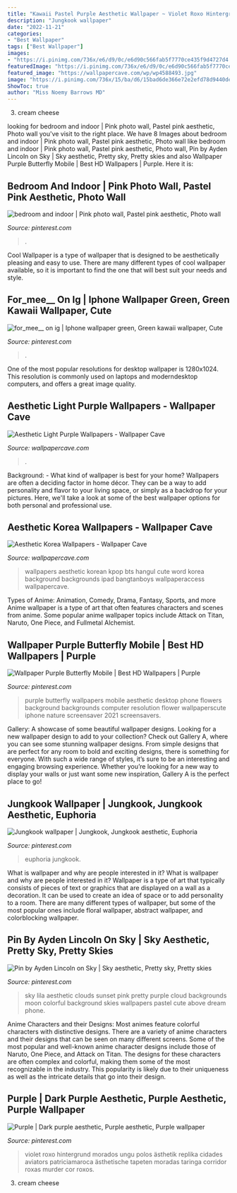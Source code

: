 ```yaml
---
title: "Kawaii Pastel Purple Aesthetic Wallpaper ~ Violet Roxo Hintergrund Morados Ungu Polos ästhetik Replika Cidades Aviators Patriciamaroca ästhetische Tapeten Moradas Taringa Corridor Roxas Murder Cor Roxos"
description: "Jungkook wallpaper"
date: "2022-11-21"
categories:
- "Best Wallpaper"
tags: ["Best Wallpaper"]
images:
- "https://i.pinimg.com/736x/e6/d9/0c/e6d90c566fab5f7770ce435f9d4727d4.jpg"
featuredImage: "https://i.pinimg.com/736x/e6/d9/0c/e6d90c566fab5f7770ce435f9d4727d4.jpg"
featured_image: "https://wallpapercave.com/wp/wp4588493.jpg"
image: "https://i.pinimg.com/736x/15/ba/d6/15bad6de366e72e2efd78d9440def915.jpg"
ShowToc: true
author: "Miss Noemy Barrows MD"
---
```



3. cream cheese 

	

		
looking for bedroom and indoor | Pink photo wall, Pastel pink aesthetic, Photo wall you've visit to the right place. We have 8 Images about bedroom and indoor | Pink photo wall, Pastel pink aesthetic, Photo wall like bedroom and indoor | Pink photo wall, Pastel pink aesthetic, Photo wall, Pin by Ayden Lincoln on Sky | Sky aesthetic, Pretty sky, Pretty skies and also Wallpaper Purple Butterfly Mobile | Best HD Wallpapers | Purple. Here it is:
		
    
## Bedroom And Indoor | Pink Photo Wall, Pastel Pink Aesthetic, Photo Wall

<img loading=lazy src="https://i.pinimg.com/736x/37/b2/2f/37b22f393a7358fa89946990a9cb3729.jpg" onerror="this.onerror=null;this.src='https://tse1.mm.bing.net/th?id=OIP.O-b-hYiG3oOQq59uEm0ZJgHaLH&amp;pid=15.1';" alt="bedroom and indoor | Pink photo wall, Pastel pink aesthetic, Photo wall">

_Source: pinterest.com_

>. 

	

Cool Wallpaper is a type of wallpaper that is designed to be aesthetically pleasing and easy to use. There are many different types of cool wallpaper available, so it is important to find the one that will best suit your needs and style.

    
## For_mee__ On Ig | Iphone Wallpaper Green, Green Kawaii Wallpaper, Cute

<img loading=lazy src="https://i.pinimg.com/736x/bf/15/f2/bf15f29dde1bf4bac4a18b32e36801dd.jpg" onerror="this.onerror=null;this.src='https://tse2.mm.bing.net/th?id=OIP.1doQ6guUiN644KuoWrYnTgHaMx&amp;pid=15.1';" alt="for_mee__ on ig | Iphone wallpaper green, Green kawaii wallpaper, Cute">

_Source: pinterest.com_

>. 

	

One of the most popular resolutions for desktop wallpaper is 1280x1024. This resolution is commonly used on laptops and moderndesktop computers, and offers a great image quality.

    
## Aesthetic Light Purple Wallpapers - Wallpaper Cave

<img loading=lazy src="https://wallpapercave.com/wp/wp4588493.jpg" onerror="this.onerror=null;this.src='https://tse3.mm.bing.net/th?id=OIP.XoyDnVHX2z6gITW941DcmgHaNK&amp;pid=15.1';" alt="Aesthetic Light Purple Wallpapers - Wallpaper Cave">

_Source: wallpapercave.com_

>. 

	

Background: - What kind of wallpaper is best for your home?
Wallpapers are often a deciding factor in home décor. They can be a way to add personality and flavor to your living space, or simply as a backdrop for your pictures. Here, we'll take a look at some of the best wallpaper options for both personal and professional use.

    
## Aesthetic Korea Wallpapers - Wallpaper Cave

<img loading=lazy src="https://wallpapercave.com/wp/wp5529834.jpg" onerror="this.onerror=null;this.src='https://tse1.mm.bing.net/th?id=OIP.Io5N3Q03xtcC0YALCA5PwAHaNL&amp;pid=15.1';" alt="Aesthetic Korea Wallpapers - Wallpaper Cave">

_Source: wallpapercave.com_

>wallpapers aesthetic korean kpop bts hangul cute word korea background backgrounds ipad bangtanboys wallpaperaccess wallpapercave. 

	

Types of Anime: Animation, Comedy, Drama, Fantasy, Sports, and more
Anime wallpaper is a type of art that often features characters and scenes from anime. Some popular anime wallpaper topics include Attack on Titan, Naruto, One Piece, and Fullmetal Alchemist.

    
## Wallpaper Purple Butterfly Mobile | Best HD Wallpapers | Purple

<img loading=lazy src="https://i.pinimg.com/736x/03/05/52/030552d44625b3a3ebd0a481f6977fbd.jpg" onerror="this.onerror=null;this.src='https://tse3.mm.bing.net/th?id=OIP.5xR34Dh7E-M8JPfDTdllLQHaNK&amp;pid=15.1';" alt="Wallpaper Purple Butterfly Mobile | Best HD Wallpapers | Purple">

_Source: pinterest.com_

>purple butterfly wallpapers mobile aesthetic desktop phone flowers background backgrounds computer resolution flower wallpaperscute iphone nature screensaver 2021 screensavers. 

	

Gallery: A showcase of some beautiful wallpaper designs.
Looking for a new wallpaper design to add to your collection? Check out Gallery A, where you can see some stunning wallpaper designs. From simple designs that are perfect for any room to bold and exciting designs, there is something for everyone. With such a wide range of styles, it’s sure to be an interesting and engaging browsing experience. Whether you’re looking for a new way to display your walls or just want some new inspiration, Gallery A is the perfect place to go!





	
	
    
## Jungkook Wallpaper | Jungkook, Jungkook Aesthetic, Euphoria

<img loading=lazy src="https://i.pinimg.com/736x/9f/93/ab/9f93ab2cb9866152e1be0781c3be10e1.jpg" onerror="this.onerror=null;this.src='https://tse1.mm.bing.net/th?id=OIP.j67yOCXOVgdG2CVSoYxMHgHaNL&amp;pid=15.1';" alt="Jungkook wallpaper | Jungkook, Jungkook aesthetic, Euphoria">

_Source: pinterest.com_

>euphoria jungkook. 

	

What is wallpaper and why are people interested in it?
What is wallpaper and why are people interested in it?
Wallpaper is a type of art that typically consists of pieces of text or graphics that are displayed on a wall as a decoration. It can be used to create an idea of space or to add personality to a room. There are many different types of wallpaper, but some of the most popular ones include floral wallpaper, abstract wallpaper, and colorblocking wallpaper.

    
## Pin By Ayden Lincoln On Sky | Sky Aesthetic, Pretty Sky, Pretty Skies

<img loading=lazy src="https://i.pinimg.com/736x/15/ba/d6/15bad6de366e72e2efd78d9440def915.jpg" onerror="this.onerror=null;this.src='https://tse2.mm.bing.net/th?id=OIP.EAbuOk5-7ntKvUH7muwubwHaLH&amp;pid=15.1';" alt="Pin by Ayden Lincoln on Sky | Sky aesthetic, Pretty sky, Pretty skies">

_Source: pinterest.com_

>sky lila aesthetic clouds sunset pink pretty purple cloud backgrounds moon colorful background skies wallpapers pastel cute above dream phone. 

	

Anime Characters and their Designs: Most animes feature colorful characters with distinctive designs.
There are a variety of anime characters and their designs that can be seen on many different screens. Some of the most popular and well-known anime character designs include those of Naruto, One Piece, and Attack on Titan. The designs for these characters are often complex and colorful, making them some of the most recognizable in the industry. This popularity is likely due to their uniqueness as well as the intricate details that go into their design.

    
## Purple | Dark Purple Aesthetic, Purple Aesthetic, Purple Wallpaper

<img loading=lazy src="https://i.pinimg.com/736x/e6/d9/0c/e6d90c566fab5f7770ce435f9d4727d4.jpg" onerror="this.onerror=null;this.src='https://tse4.mm.bing.net/th?id=OIP.jV_obJLme4ASzqkdJscGPAHaNK&amp;pid=15.1';" alt="Purple | Dark purple aesthetic, Purple aesthetic, Purple wallpaper">

_Source: pinterest.com_

>violet roxo hintergrund morados ungu polos ästhetik replika cidades aviators patriciamaroca ästhetische tapeten moradas taringa corridor roxas murder cor roxos. 

	

3. cream cheese 

